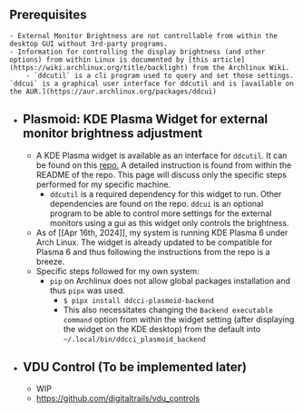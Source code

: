 ## Prerequisites
	- External Monitor Brightness are not controllable from within the desktop GUI without 3rd-party programs.
	- Information for controlling the display brightness (and other options) from within Linux is documented by [this article](https://wiki.archlinux.org/title/backlight) from the Archlinux Wiki.
		- `ddcutil` is a cli program used to query and set those settings. `ddcui` is a graphical user interface for ddcutil and is [available on the AUR.](https://aur.archlinux.org/packages/ddcui)
- ## Plasmoid: KDE Plasma Widget for external monitor brightness adjustment
	- A KDE Plasma widget is available as an interface for `ddcutil`. It can be found on this [repo.](https://github.com/davidhi7/ddcci-plasmoid) A detailed instruction is found from within the README of the repo. This page will discuss only the specific steps performed for my specific machine.
		- `ddcutil` is a required dependency for this widget to run. Other dependencies are found on the repo. `ddcui` is an optional program to be able to control more settings for the external monitors using a gui as this widget only controls the brightness.
	- As of [[Apr 16th, 2024]], my system is running KDE Plasma 6 under Arch Linux. The widget is already updated to be compatible for Plasma 6 and thus following the instructions from the repo is a breeze.
	- Specific steps followed for my own system:
		- `pip` on Archlinux does not allow global packages installation and thus `pipx` was used.
			- `$ pipx install ddcci-plasmoid-backend`
			- This also necessitates changing the `Backend executable command` option from within the widget setting (after displaying the widget on the KDE desktop) from the default into ``~/.local/bin/ddcci_plasmoid_backend``
- ## VDU Control (To be implemented later)
	- WIP
	- https://github.com/digitaltrails/vdu_controls